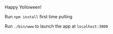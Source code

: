Happy Yolloween!

Run `npm install` first time pulling

Run `./bin/www` to launch the app at `localhost:3000`
